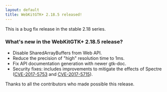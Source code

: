 ```yaml
---
layout: default
title: WebKitGTK+ 2.18.5 released!
---
```


This is a bug fix release in the stable 2.18 series.

### What's new in the WebKitGTK+ 2.18.5 release?

 - Disable SharedArrayBuffers from Web API.
 - Reduce the precision of "high" resolution time to 1ms.
 - Fix API documentation generation with newer gtk-doc.
 - Security fixes: includes improvements to mitigate the effects of Spectre ([CVE-2017-5753](https://cve.mitre.org/cgi-bin/cvename.cgi?name=CVE-2017-5753) and [CVE-2017-5715](https://cve.mitre.org/cgi-bin/cvename.cgi?name=CVE-2017-5715)).

Thanks to all the contributors who made possible this release.
